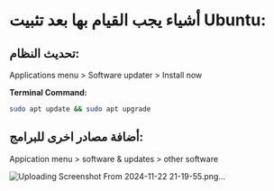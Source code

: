 # أشياء يجب القيام بها بعد تثبيت Ubuntu:
## تحديث النظام:
Applications menu > Software updater > Install now

**Terminal Command:**  
```bash
sudo apt update && sudo apt upgrade
```
## أضافة مصادر اخرى للبرامج:
Appication menu > software & updates > other software

![Uploading Screenshot From 2024-11-22 21-19-55.png…]()
